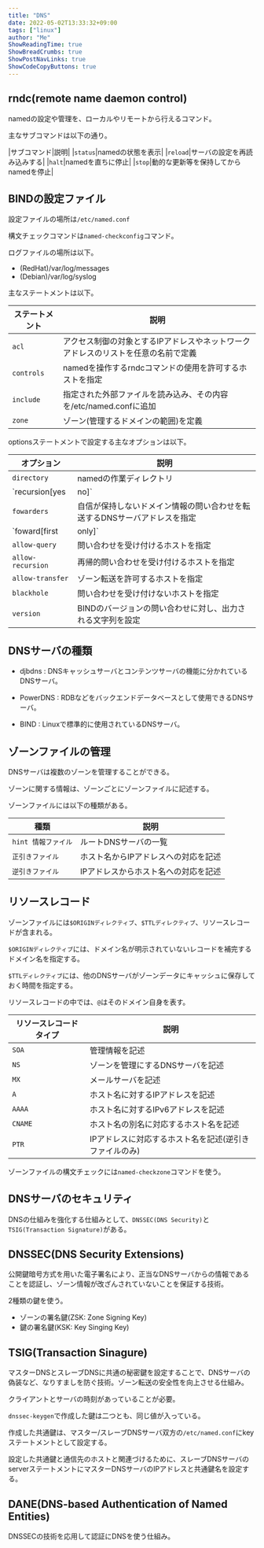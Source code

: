 ```yaml
---
title: "DNS"
date: 2022-05-02T13:33:32+09:00
tags: ["linux"] 
author: "Me"
ShowReadingTime: true
ShowBreadCrumbs: true
ShowPostNavLinks: true
ShowCodeCopyButtons: true
---
```


## rndc(remote name daemon control)

namedの設定や管理を、ローカルやリモートから行えるコマンド。

主なサブコマンドは以下の通り。

|サブコマンド|説明|
|`status`|namedの状態を表示|
|`reload`|サーバの設定を再読み込みする|
|`halt`|namedを直ちに停止|
|`stop`|動的な更新等を保持してからnamedを停止|

## BINDの設定ファイル

設定ファイルの場所は`/etc/named.conf`

構文チェックコマンドは`named-checkconfig`コマンド。

ログファイルの場所は以下。

- (RedHat)/var/log/messages
- (Debian)/var/log/syslog

主なステートメントは以下。

|ステートメント|説明|
|-|-|
|`acl`|アクセス制御の対象とするIPアドレスやネットワークアドレスのリストを任意の名前で定義|
|`controls`|namedを操作するrndcコマンドの使用を許可するホストを指定|
|`include`|指定された外部ファイルを読み込み、その内容を/etc/named.confに追加|
|`zone`|ゾーン(管理するドメインの範囲)を定義|

optionsステートメントで設定する主なオプションは以下。

|オプション|説明|
|-|-|
|`directory`|namedの作業ディレクトリ|
|`recursion[yes|no]`|再帰的問い合わせを受け付けるかの設定|
|`fowarders`|自信が保持しないドメイン情報の問い合わせを転送するDNSサーバアドレスを指定|
|`foward[first|only]`|問い合わせ転送の失敗時の動作を設定|
|`allow-query`|問い合わせを受け付けるホストを指定|
|`allow-recursion`|再帰的問い合わせを受け付けるホストを指定|
|`allow-transfer`|ゾーン転送を許可するホストを指定|
|`blackhole`|問い合わせを受け付けないホストを指定|
|`version`|BINDのバージョンの問い合わせに対し、出力される文字列を設定|

## DNSサーバの種類

- djbdns : DNSキャッシュサーバとコンテンツサーバの機能に分かれているDNSサーバ。

- PowerDNS : RDBなどをバックエンドデータベースとして使用できるDNSサーバ。

- BIND : Linuxで標準的に使用されているDNSサーバ。

## ゾーンファイルの管理

DNSサーバは複数のゾーンを管理することができる。

ゾーンに関する情報は、ゾーンごとにゾーンファイルに記述する。

ゾーンファイルには以下の種類がある。

|種類|説明|
|-|-|
|`hint 情報ファイル`|ルートDNSサーバの一覧|
|`正引きファイル`|ホスト名からIPアドレスへの対応を記述|
|`逆引きファイル`|IPアドレスからホスト名への対応を記述|

## リソースレコード

ゾーンファイルには`$ORIGINディレクティブ`、`$TTLディレクティブ`、リソースレコードが含まれる。

`$ORIGINディレクティブ`には、ドメイン名が明示されていないレコードを補完するドメイン名を指定する。

`$TTLディレクティブ`には、他のDNSサーバがゾーンデータにキャッシュに保存しておく時間を指定する。

リソースレコードの中では、`@`はそのドメイン自身を表す。

|リソースレコードタイプ|説明|
|-|-|
|`SOA`|管理情報を記述|
|`NS`|ゾーンを管理にするDNSサーバを記述|
|`MX`|メールサーバを記述|
|`A`|ホスト名に対するIPアドレスを記述|
|`AAAA`|ホスト名に対するIPv6アドレスを記述|
|`CNAME`|ホスト名の別名に対応するホスト名を記述|
|`PTR`|IPアドレスに対応するホスト名を記述(逆引きファイルのみ)|

ゾーンファイルの構文チェックには`named-checkzone`コマンドを使う。

## DNSサーバのセキュリティ

DNSの仕組みを強化する仕組みとして、`DNSSEC(DNS Security)`と`TSIG(Transaction Signature)`がある。

## DNSSEC(DNS Security Extensions)

公開鍵暗号方式を用いた電子署名により、正当なDNSサーバからの情報であることを認証し、ゾーン情報が改ざんされていないことを保証する技術。

2種類の鍵を使う。

- ゾーンの署名鍵(ZSK: Zone Signing Key)
- 鍵の署名鍵(KSK: Key Singing Key)

## TSIG(Transaction Sinagure)

マスターDNSとスレーブDNSに共通の秘密鍵を設定することで、DNSサーバの偽装など、なりすましを防ぐ技術。ゾーン転送の安全性を向上させる仕組み。

クライアントとサーバの時刻があっていることが必要。

`dnssec-keygen`で作成した鍵は二つとも、同じ値が入っている。

作成した共通鍵は、マスター/スレーブDNSサーバ双方の`/etc/named.conf`にkeyステートメントとして設定する。

設定した共通鍵と通信先のホストと関連づけるために、スレーブDNSサーバのserverステートメントにマスターDNSサーバのIPアドレスと共通鍵名を設定する。

## DANE(DNS-based Authentication of Named Entities)

DNSSECの技術を応用して認証にDNSを使う仕組み。

